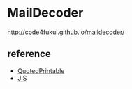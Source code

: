 # MailDecoder

http://code4fukui.github.io/maildecoder/

## reference

- [QuotedPrintable](https://github.com/code4fukui/QuotedPrintable)
- [JIS](https://github.com/code4fukui/JIS)
